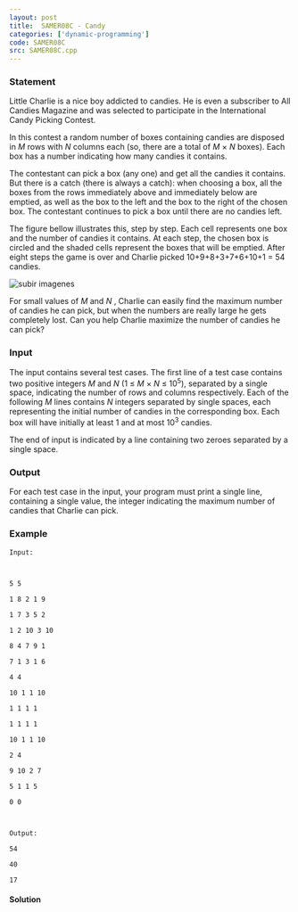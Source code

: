 ```yaml
---
layout: post
title:  SAMER08C - Candy
categories: ['dynamic-programming']
code: SAMER08C
src: SAMER08C.cpp
---
```


### **Statement**

Little Charlie is a nice boy addicted to candies. He is even a subscriber to
All Candies Magazine and was selected to participate in the International
Candy Picking Contest.

In this contest a random number of boxes containing candies are disposed in
_M_ rows with _N_ columns each (so, there are a total of _M_ × _N_ boxes).
Each box has a number indicating how many candies it contains.

The contestant can pick a box (any one) and get all the candies it contains.
But there is a catch (there is always a catch): when choosing a box, all the
boxes from the rows immediately above and immediately below are emptied, as
well as the box to the left and the box to the right of the chosen box. The
contestant continues to pick a box until there are no candies left.

The figure bellow illustrates this, step by step. Each cell represents one box
and the number of candies it contains. At each step, the chosen box is circled
and the shaded cells represent the boxes that will be emptied. After eight
steps the game is over and Charlie picked 10+9+8+3+7+6+10+1 = 54 candies.  
  

![subir imagenes](../../../content/disatoba:candy.png)

  
  
For small values of _M_ and _N_ , Charlie can easily find the maximum number
of candies he can pick, but when the numbers are really large he gets
completely lost. Can you help Charlie maximize the number of candies he can
pick?

### Input

The input contains several test cases. The first line of a test case contains
two positive integers _M_ and _N_ (1 ≤ _M_ × _N_ ≤ 10<sup>5</sup>),
separated by a single space, indicating the number of rows and columns
respectively. Each of the following _M_ lines contains _N_ integers separated
by single spaces, each representing the initial number of candies in the
corresponding box. Each box will have initially at least 1 and at most
10<sup>3</sup> candies.

The end of input is indicated by a line containing two zeroes separated by a
single space.

### Output

For each test case in the input, your program must print a single line,
containing a single value, the integer indicating the maximum number of
candies that Charlie can pick.

### Example

    
    
    Input:
    
    5 5
    1 8 2 1 9
    1 7 3 5 2
    1 2 10 3 10
    8 4 7 9 1
    7 1 3 1 6
    4 4
    10 1 1 10
    1 1 1 1
    1 1 1 1
    10 1 1 10
    2 4
    9 10 2 7
    5 1 1 5
    0 0
    
    Output:
    54
    40
    17
    
    



#### **Solution**




